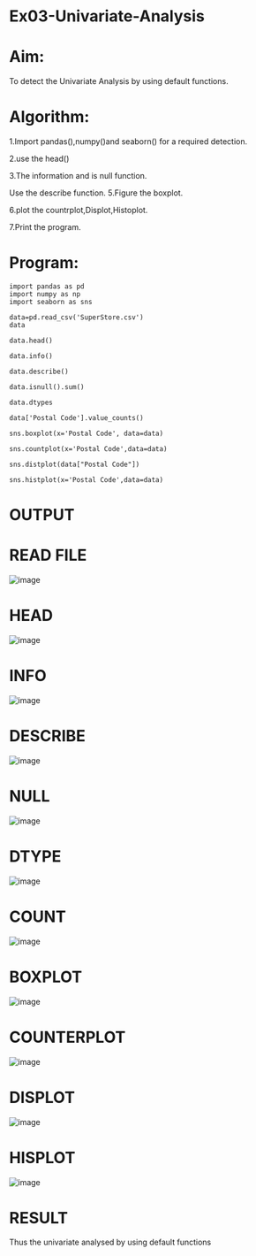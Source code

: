 # Ex03-Univariate-Analysis
# Aim:
To detect the Univariate Analysis by using default functions.
 
# Algorithm:
1.Import pandas(),numpy()and seaborn() for a required detection.

2.use the head()

3.The information and is null function.

Use the describe function. 5.Figure the boxplot.

6.plot the countrplot,Displot,Histoplot.

7.Print the program.

# Program:
```
import pandas as pd
import numpy as np
import seaborn as sns

data=pd.read_csv('SuperStore.csv')
data

data.head()

data.info()

data.describe()

data.isnull().sum()

data.dtypes

data['Postal Code'].value_counts()

sns.boxplot(x='Postal Code', data=data)

sns.countplot(x='Postal Code',data=data)

sns.distplot(data["Postal Code"])

sns.histplot(x='Postal Code',data=data)
```
# OUTPUT
# READ FILE
![image](https://user-images.githubusercontent.com/119558093/230889056-52406964-c6c5-491d-b00b-655199c2aa25.png)
# HEAD
![image](https://user-images.githubusercontent.com/119558093/230889101-5f2d6f46-c7c4-4482-bbba-02f17a00d9bd.png)

# INFO
![image](https://user-images.githubusercontent.com/119558093/230889152-c35a94d2-63ee-4bcf-9269-d2e76cc5c67d.png)

# DESCRIBE
![image](https://user-images.githubusercontent.com/119558093/230889199-27337f09-5723-4b41-bdda-c590f6ea3dee.png)

# NULL
![image](https://user-images.githubusercontent.com/119558093/230889238-bf7b5f40-b1f0-4385-9b3c-5fd511e4de53.png)

# DTYPE
![image](https://user-images.githubusercontent.com/119558093/230889285-a6df567d-a2e1-4290-9104-feffb08ab01b.png)
# COUNT
![image](https://user-images.githubusercontent.com/119558093/230889359-ef879b12-2e95-4bf9-9894-ed88183e86af.png)

# BOXPLOT 
![image](https://user-images.githubusercontent.com/119558093/230889394-0652ccc2-2ea7-4e0f-a2e6-9e6e77c8b2a6.png)

# COUNTERPLOT
![image](https://user-images.githubusercontent.com/119558093/230889483-2443906a-2164-4e96-9421-70775e4a6534.png)

# DISPLOT
![image](https://user-images.githubusercontent.com/119558093/230889516-0ff4d6b3-c371-4c04-8334-1353e92ee3fb.png)

# HISPLOT
![image](https://user-images.githubusercontent.com/119558093/230889550-fd7f53e4-7cc1-46b2-8eb8-51eb8a662b80.png)
# RESULT
Thus the univariate analysed by using default functions


